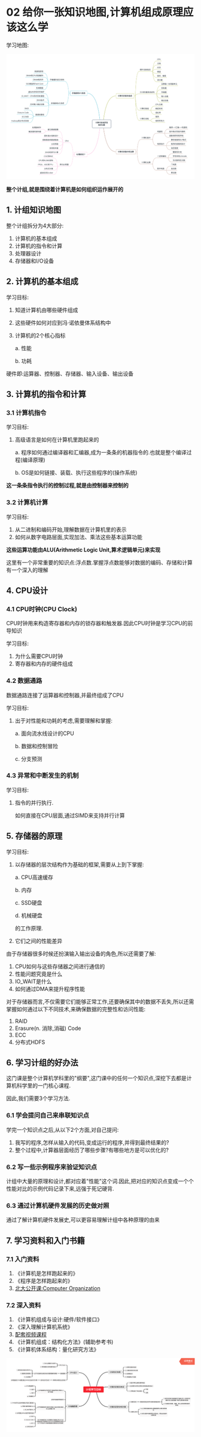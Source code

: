 # 02 给你一张知识地图,计算机组成原理应该这么学

学习地图:

![avatar](./image/02-1.jpeg)

**整个计组,就是围绕着计算机是如何组织运作展开的**

## 1. 计组知识地图

整个计组拆分为4大部分:

1. 计算机的基本组成
2. 计算机的指令和计算
3. 处理器设计
4. 存储器和I/O设备

## 2. 计算机的基本组成

学习目标:

1. 知道计算机由哪些硬件组成
2. 这些硬件如何对应到冯·诺依曼体系结构中
3. 计算机的2个核心指标 

	a. 性能
	
	b. 功耗
	
硬件即:运算器、控制器、存储器、输入设备、输出设备

## 3. 计算机的指令和计算

### 3.1 计算机指令

学习目标:

1. 高级语言是如何在计算机里跑起来的 

	a. 程序如何通过编译器和汇编器,成为一条条的机器指令的.也就是整个编译过程(编译原理)
	
	b. OS是如何链接、装载、执行这些程序的(操作系统)
	
**这一条条指令执行的控制过程,就是由控制器来控制的**

### 3.2 计算机计算

学习目标:

1. 从二进制和编码开始,理解数据在计算机里的表示
2. 如何从数字电路层面,实现加法、乘法这些基本运算功能

**这些运算功能由ALU(Arithmetic Logic Unit,算术逻辑单元)来实现**

这里有一个非常重要的知识点:浮点数.掌握浮点数能够对数据的编码、存储和计算有一个深入的理解

## 4. CPU设计

### 4.1 CPU时钟(CPU Clock)

CPU时钟用来构造寄存器和内存的锁存器和触发器.因此CPU时钟是学习CPU的前导知识

学习目标:

1. 为什么需要CPU时钟
2. 寄存器和内存的硬件组成

### 4.2 数据通路

数据通路连接了运算器和控制器,并最终组成了CPU

学习目标:

1. 出于对性能和功耗的考虑,需要理解和掌握: 

	a. 面向流水线设计的CPU
	
	b. 数据和控制冒险
	
	c. 分支预测
	
### 4.3 异常和中断发生的机制

学习目标:

1. 指令的并行执行. 

	如何直接在CPU层面,通过SIMD来支持并行计算
	
## 5. 存储器的原理

学习目标:

1. 以存储器的层次结构作为基础的框架,需要从上到下掌握:

	a. CPU高速缓存
	
	b. 内存
	
	c. SSD硬盘
	
	d. 机械硬盘
	
	的工作原理.

2. 它们之间的性能差异 

由于存储器很多时候还扮演输入输出设备的角色,所以还需要了解:
	
1. CPU如何与这些存储器之间进行通信的
2. 性能问题究竟是什么
3. IO_WAIT是什么
4. 如何通过DMA来提升程序性能

对于存储器而言,不仅需要它们能够正常工作,还要确保其中的数据不丢失,所以还需掌握如何通过以下不同技术,来确保数据的完整性和访问性能:

1. RAID
2. Erasure(n. 消除,消磁) Code
3. ECC
4. 分布式HDFS

## 6. 学习计组的好办法

这门课是整个计算机学科里的"纲要",这门课中的任何一个知识点,深挖下去都是计算机科学里的一门核心课程.

因此,我们需要3个学习方法.

### 6.1 学会提问自己来串联知识点

学完一个知识点之后,从以下2个方面,对自己提问:

1. 我写的程序,怎样从输入的代码,变成运行的程序,并得到最终结果的?
2. 整个过程中,计算器层面经历了哪些步骤?有哪些地方是可以优化的?

### 6.2 写一些示例程序来验证知识点

计组中大量的原理和设计,都对应着"性能"这个词.因此,把对应的知识点变成一个个性能对比的示例代码记录下来,远强于死记硬背.

### 6.3 通过计算机硬件发展的历史做对照

通过了解计算机硬件发展史,可以更容易理解计组中各种原理的由来

## 7. 学习资料和入门书籍

### 7.1 入门资料

1. 《计算机是怎样跑起来的》
2. 《程序是怎样跑起来的》
3. [北大公开课:Computer Organization](https://www.coursera.org/learn/jisuanji-zucheng)

### 7.2 深入资料

1. 《计算机组成与设计:硬件/软件接口》
2. 《深入理解计算机系统》
3. [配套视频课程](https://www.bilibili.com/video/av24540152/)
4. 《计算机组成：结构化方法》(辅助参考书)
5. 《计算机体系结构：量化研究方法》

![avatar](./image/02-2.png)